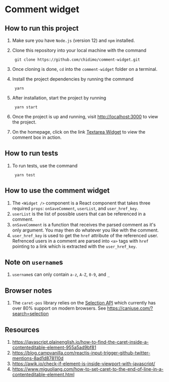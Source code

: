 # Comment widget

## How to run this project

1. Make sure you have `Node.js` (version 12) and `npm` installed.
1. Clone this repository into your local machine with the command

        git clone https://github.com/chidimo/comment-widget.git

1. Once cloning is done, `cd` into the `comment-widget` folder on a terminal.
1. Install the project dependencies by running the command

        yarn

1. After installation, start the project by running

        yarn start

1. Once the project is up and running, visit <http://localhost:3000> to view the project.
1. On the homepage, click on the link [Textarea Widget](http://localhost:3000/textarea-widget) to view the comment box in action.

## How to run tests

1. To run tests, use the command

        yarn test

## How to use the comment widget

1. The `<Widget />` component is a React component that takes three required `props`: `onSaveComment`, `userList`, and `user_href_key`.
1. `userList` is the list of possible users that can be referenced in a comment.
1. `onSaveComment` is a function that receives the parsed comment as it's only argument. You may then do whatever you like with the comment.
1. `user_href_key` is used to get the `href` attribute of the referenced user. Refrenced users in a comment are parsed into `<a>` tags with `href` pointing to a link which is extracted with the `user_href_key`.

## Note on `username`s

1. `username`s can only contain `a-z`, `A-Z`, `0-9`, and `_`

## Browser notes

1. The `caret-pos` library relies on the [Selection API](https://developer.mozilla.org/en-US/docs/Web/API/Selection) which currently has over 80% support on modern browsers. See <https://caniuse.com/?search=selection>

## Resources

1. <https://javascript.plainenglish.io/how-to-find-the-caret-inside-a-contenteditable-element-955a5ad9bf81>
1. <https://blog.campvanilla.com/reactjs-input-trigger-github-twitter-mentions-8ad1d878110d>
1. <https://awik.io/check-if-element-is-inside-viewport-with-javascript/>
1. <https://www.miguoliang.com/how-to-set-caret-to-the-end-of-line-in-a-contenteditable-element.html>
